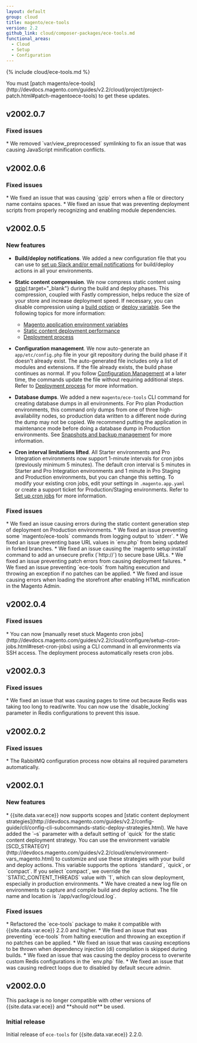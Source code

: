 ```yaml
---
layout: default
group: cloud
title: magento/ece-tools
version: 2.2
github_link: cloud/composer-packages/ece-tools.md
functional_areas:
  - Cloud
  - Setup
  - Configuration
---
```


{% include cloud/ece-tools.md %}

<div class="bs-callout bs-callout-info" id="info" markdown="1">
You must [patch magento/ece-tools](http://devdocs.magento.com/guides/v2.2/cloud/project/project-patch.html#patch-magentoece-tools) to get these updates.
</div>

## v2002.0.7

### Fixed issues
<!-- MAGECLOUD-1454-->* We removed `var/view_preprocessed` symlinking to fix an issue that was causing JavaScript minification conflicts.

## v2002.0.6

### Fixed issues
<!-- MAGECLOUD-1413 -->* We fixed an issue that was causing `gzip` errors when a file or directory name contains spaces.

<!-- MAGECLOUD-1424 -->* We fixed an issue that was preventing deployment scripts from properly recognizing and enabling module dependencies.


## v2002.0.5

### New features
* **Build/deploy notifications**. We added a new configuration file that you can use to [set up Slack and/or email notifications](http://devdocs.magento.com/guides/v2.2/cloud/env/setup-notifications.html) for build/deploy actions in all your environments.

* **Static content compression**. We now compress static content using [gzip](https://www.gnu.org/software/gzip/){:target="\_blank"} during the build and deploy phases. This compression, coupled with Fastly compression, helps reduce the size of your store and increase deployment speed. If necessary, you can disable compression using a [build option](http://devdocs.magento.com/guides/v2.2/cloud/env/environment-vars_magento.html#build) or [deploy variable](http://devdocs.magento.com/guides/v2.2/cloud/env/environment-vars_magento.html#deploy). See the following topics for more information:

  * [Magento application environment variables](http://devdocs.magento.com/guides/v2.2/cloud/env/environment-vars_magento.html)
  * [Static content deployment performance](http://devdocs.magento.com/guides/v2.2/cloud/live/sens-data-over.html#cloud-confman-scd-over)
  * [Deployment process](http://devdocs.magento.com/guides/v2.2/cloud/reference/discover-deploy.html)

* **Configuration management**. We now auto-generate an `app/etc/config.php` file in your git repository during the build phase if it doesn't already exist. The auto-generated file includes only a list of modules and extensions. If the file already exists, the build phase continues as normal. If you follow [Configuration Management](http://devdocs.magento.com/guides/v2.2/cloud/live/sens-data-over.html) at a later time, the commands update the file without requiring additional steps. Refer to [Deployment process](http://devdocs.magento.com/guides/v2.2/cloud/reference/discover-deploy.html) for more information.

* **Database dumps**. We added a new `magento/ece-tools` CLI command for creating database dumps in all environments. For Pro plan Production environments, this command only dumps from one of three high-availability nodes, so production data written to a different node during the dump may not be copied. We recommend putting the application in maintenance mode before doing a database dump in Production environments. See [Snapshots and backup management](http://devdocs.magento.com/guides/v2.2/cloud/project/project-webint-snap.html#db-dump) for more information.

* **Cron interval limitations lifted**. All Starter environments and Pro Integration environments now support 1-minute intervals for cron jobs (previously minimum 5 minutes). The default cron interval is 5 minutes in Starter and Pro Integration environments and 1 minute in Pro Staging and Production environments, but you can change this setting. To modify your existing cron jobs, edit your settings in `.magento.app.yaml` or create a support ticket for Production/Staging environments. Refer to [Set up cron jobs](http://devdocs.magento.com/guides/v2.2/cloud/configure/setup-cron-jobs.html) for more information.

### Fixed issues
<!-- MAGECLOUD-1322 -->* We fixed an issue causing errors during the static content generation step of deployment on Production environments.

<!-- MAGECLOUD-1264 -->* We fixed an issue preventing some `magento/ece-tools` commands from logging output to `stderr`.

<!-- MAGECLOUD-1242 -->* We fixed an issue preventing base URL values in `env.php` from being updated in forked branches.

<!-- MAGECLOUD-1171 -->* We fixed an issue causing the `magento setup:install` command to add an unsecure prefix (`http://`) to secure base URLs.

<!-- MAGECLOUD-1170 -->* We fixed an issue preventing patch errors from causing deployment failures.

<!-- MAGECLOUD-1152 -->* We fixed an issue preventing `ece-tools` from halting execution and throwing an exception if no patches can be applied.

<!-- MAGECLOUD-1138 -->* We fixed and issue causing errors when loading the storefront after enabling HTML minification in the Magento Admin.

## v2002.0.4

### Fixed issues
<!-- MAGECLOUD-1355 -->* You can now [manually reset stuck Magento cron jobs](http://devdocs.magento.com/guides/v2.2/cloud/configure/setup-cron-jobs.html#reset-cron-jobs) using a CLI command in all environments via SSH access. The deployment process automatically resets cron jobs.

## v2002.0.3

### Fixed issues
<!--MAGECLOUD-1311-->* We fixed an issue that was causing pages to time out because Redis was taking too long to read/write. You can now use the `disable_locking` parameter in Redis configurations to prevent this issue.

## v2002.0.2

### Fixed issues
<!--MAGECLOUD-1246-->* The RabbitMQ configuration process now obtains all required parameters automatically.

## v2002.0.1

### New features
<!--- MAGECLOUD-1057 -->* {{site.data.var.ece}} now supports scopes and [static content deployment strategies](http://devdocs.magento.com/guides/v2.2/config-guide/cli/config-cli-subcommands-static-deploy-strategies.html). We have added the `–s` parameter with a default setting of `quick` for the static content deployment strategy. You can use the environment variable [SCD_STRATEGY](http://devdocs.magento.com/guides/v2.2/cloud/env/environment-vars_magento.html) to customize and use these strategies with your build and deploy actions. This variable supports the options `standard`, `quick`, or `compact`. If you select `compact`, we override the `STATIC_CONTENT_THREADS` value with `1`, which can slow deployment, especially in production environments.

<!--- MAGECLOUD-1014, 1023 -->* We have created a new log file on environments to capture and compile build and deploy actions. The file name and location is `/app/var/log/cloud.log`.

### Fixed issues
<!-- MAGECLOUD-919 & MAGECLOUD-1030-->* Refactored the `ece-tools` package to make it compatible with {{site.data.var.ece}} 2.2.0 and higher.

<!-- MAGECLOUD-1186--> * We fixed an issue that was preventing `ece-tools` from halting execution and throwing an exception if no patches can be applied.

<!-- MAGECLOUD-1047 & MAGECLOUD-1049-->* We fixed an issue that was causing exceptions to be thrown when  dependency injection (di) compilation is skipped during builds.

<!-- MAGECLOUD-1019--> * We fixed an issue that was causing the deploy process to overwrite custom Redis configurations in the `env.php` file.

<!--MAGECLOUD-1020-->* We fixed an issue that was causing redirect loops due to disabled by default secure admin.

## v2002.0.0
<div class="bs-callout bs-callout-warning" markdown="1">
This package is no longer compatible with other versions of {{site.data.var.ece}} and **should not** be used.
</div>

### Initial release
Initial release of `ece-tools` for {{site.data.var.ece}} 2.2.0.
